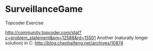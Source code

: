 SurveillanceGame
================

Topcoder Exercise

http://community.topcoder.com/stat?c=problem_statement&pm=12588&rd=15501
Another (naturally longer solution) in C:
http://blog.chenhaifeng.net/archives/10874  
